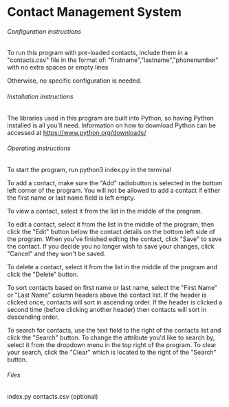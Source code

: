 # Contact Management System

###### Configuration instructions
To run this program with pre-loaded contacts, include them in a "contacts.csv" file in the format of:
"firstname","lastname","phonenumber" with no extra spaces or empty lines

Otherwise, no specific configuration is needed.

###### Installation instructions
The libraries used in this program are built into Python, so having Python installed is all you'll need. Information on how to download Python can be accessed at https://www.python.org/downloads/

###### Operating instructions
To start the program, run python3 index.py in the terminal

To add a contact, make sure the "Add" radiobutton is selected in the bottom left corner of the program. You will not be allowed to add a contact if either the first name or last name field is left empty.

To view a contact, select it from the list in the middle of the program.

To edit a contact, select it from the list in the middle of the program, then click the "Edit" button below the contact details on the bottom left side of the program. When you've finished editing the contact, click "Save" to save the contact. If you decide you no longer wish to save your changes, click "Cancel" and they won't be saved.

To delete a contact, select it from the list in the middle of the program and click the "Delete" button.

To sort contacts based on first name or last name, select the "First Name" or "Last Name" column headers above the contact list. If the header is clicked once, contacts will sort in ascending order. If the header is clicked a second time (before clicking another header) then contacts will sort in descending order.

To search for contacts, use the text field to the right of the contacts list and click the "Search" button. To change the attribute you'd like to search by, select it from the dropdown menu in the top right of the program. To clear your search, click the "Clear" which is located to the right of the "Search" button.

###### Files
index.py
contacts.csv (optional)

